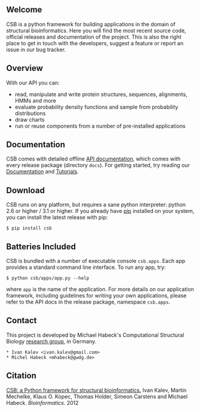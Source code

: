 ## Welcome

CSB is a python framework for building applications in the domain 
of structural bioinformatics. Here you will find the most recent 
source code, official releases and documentation of the project. 
This is also the right place to get in touch with the developers, 
suggest a feature or report an issue in our bug tracker.

## Overview

With our API you can:

* read, manipulate and write protein structures, sequences, 
alignments, HMMs and more
* evaluate probability density functions and sample from probability 
  distributions
* draw charts
* run or reuse components from a number of pre-installed applications

## Documentation

CSB comes with detailed offline 
[API documentation](http://pythonhosted.org/csb), which comes with every 
release package (directory ``docs``). For getting started, try reading 
our [Documentation](Documentation.md) and [Tutorials](Documentation.md#tutorials).

## Download

CSB runs on any platform, but requires a sane python interpreter: 
python 2.6 or higher / 3.1 or higher. If you already have 
[pip](pip-installer.org) installed on your system, you can install 
the latest release with pip:

    $ pip install csb 
    
## Batteries Included

CSB is bundled with a number of executable console ``csb.apps``. 
Each app provides a standard command line interface. To run any app, try:


    $ python csb/apps/app.py --help

where ``app`` is the name of the application. For more details on 
our application framework, including guidelines for writing your 
own applications, please refer to the API docs in the release package, 
namespace ``csb.apps``.

## Contact

This project is developed by Michael Habeck's Computational Structural 
Biology [research group](http://www.stochastik.math.uni-goettingen.de/index.php?id=172),
in Germany.

    * Ivan Kalev <ivan.kalev@gmail.com>
    * Michel Habeck <mhabeck@gwdg.de>

## Citation

[CSB: a Python framework for structural bioinformatics.](http://www.ncbi.nlm.nih.gov/pubmed/22942023)
Ivan Kalev, Martin Mechelke, Klaus O. Kopec, Thomas Holder, Simeon Carstens and Michael Habeck.
_Bioinformatics._ 2012 



